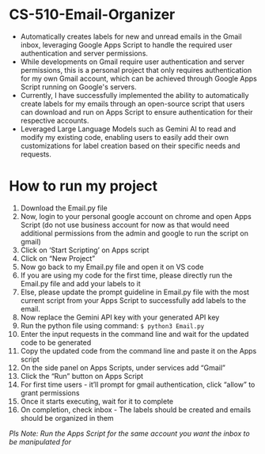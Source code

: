 # CS-510-Email-Organizer
* Automatically creates labels for new and unread emails in the Gmail inbox, leveraging Google Apps Script to handle the required user authentication and server permissions.
* While developments on Gmail require user authentication and server permissions, this is a personal project that only requires authentication for my own Gmail account, which can be achieved through Google Apps Script running on Google's servers.
* Currently, I have successfully implemented the ability to automatically create labels for my emails through an open-source script that users can download and run on Apps Script to ensure authentication for their respective accounts.
* Leveraged Large Language Models such as Gemini AI to read and modify my existing code, enabling users to easily add their own customizations for label creation based on their specific needs and requests.

# How to run my project 
1. Download the Email.py file
1. Now, login to your personal google account on chrome and open Apps Script (do not use business account for now as that would need additional permissions from the admin and google to run the script on gmail)
1. Click on ‘Start Scripting’ on Apps script
1. Click on “New Project”
1. Now go back to my Email.py file and open it on VS code
  1. If you are using my code for the first time, please directly run the Email.py file and add your labels to it
  2. Else, please update the prompt guideline in Email.py file with the most current script from your Apps Script to successfully add labels to the email.
1. Now replace the Gemini API key with your generated API key 
1. Run the python file using command: ``` $ python3 Email.py   ```
1. Enter the input requests in the command line and wait for the updated code to be generated
1. Copy the updated code from the command line and paste it on the Apps script
1. On the side panel on Apps Scripts, under services add “Gmail”
1. Click the “Run” button on Apps Script
1. For first time users - it’ll prompt for gmail authentication, click “allow” to grant permissions
1. Once it starts executing, wait for it to complete 
1. On completion, check inbox - The labels should be created and emails should be organized in them

*Pls Note: Run the Apps Script for the same account you want the inbox to be manipulated  for*

